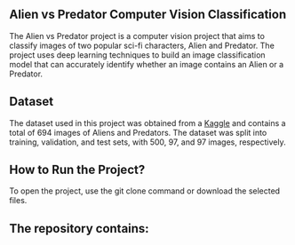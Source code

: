 ## Alien vs Predator Computer Vision Classification

The Alien vs Predator project is a computer vision project that aims to classify images of two popular sci-fi characters, Alien and Predator. The project uses deep learning techniques to build an image classification model that can accurately identify whether an image contains an Alien or a Predator.

## Dataset
The dataset used in this project was obtained from a [Kaggle](https://www.kaggle.com/datasets/pmigdal/alien-vs-predator-images) and contains a total of 694 images of Aliens and Predators. The dataset was split into training, validation, and test sets, with 500, 97, and 97 images, respectively.

## How to Run the Project?
To open the project, use the git clone command or download the selected files.

## The repository contains:
